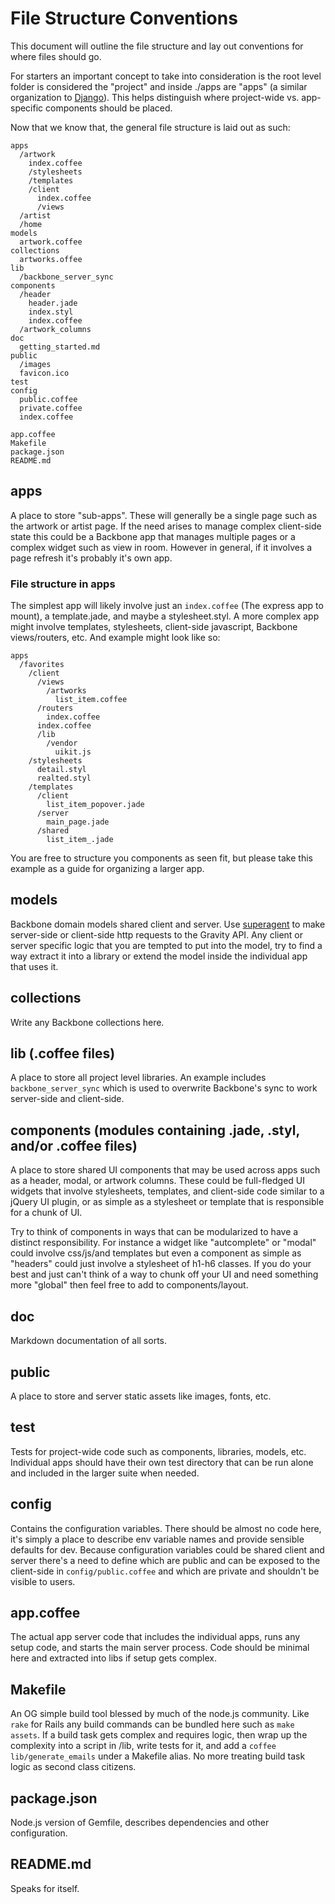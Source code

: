 # File Structure Conventions

This document will outline the file structure and lay out conventions for where files should go.

For starters an important concept to take into consideration is the root level folder is considered the "project" and inside ./apps are "apps" (a similar organization to [Django](https://www.djangoproject.com/)). This helps distinguish where project-wide vs. app-specific components should be placed.

Now that we know that, the general file structure is laid out as such:

````
apps
  /artwork
    index.coffee
    /stylesheets
    /templates
    /client
      index.coffee
      /views
  /artist
  /home
models
  artwork.coffee
collections
  artworks.offee
lib
  /backbone_server_sync
components
  /header
    header.jade
    index.styl
    index.coffee
  /artwork_columns
doc
  getting_started.md
public
  /images
  favicon.ico
test
config
  public.coffee
  private.coffee
  index.coffee
  
app.coffee
Makefile
package.json
README.md
````

## apps

A place to store "sub-apps". These will generally be a single page such as the artwork or artist page. If the need arises to manage complex client-side state this could be a Backbone app that manages multiple pages or a complex widget such as view in room. However in general, if it involves a page refresh it's probably it's own app.

### File structure in apps

The simplest app will likely involve just an `index.coffee` (The express app to mount), a template.jade, and maybe a stylesheet.styl. A more complex app might involve templates, stylesheets, client-side javascript, Backbone views/routers, etc. And example might look like so:

````
apps
  /favorites
    /client
      /views
        /artworks
          list_item.coffee
      /routers
        index.coffee
      index.coffee
      /lib
        /vendor
          uikit.js
    /stylesheets
      detail.styl
      realted.styl
    /templates
      /client
        list_item_popover.jade
      /server
        main_page.jade
      /shared
        list_item_.jade
````

You are free to structure you components as seen fit, but please take this example as a guide for organizing a larger app.

## models

Backbone domain models shared client and server. Use [superagent](https://github.com/visionmedia/superagent) to make server-side or client-side http requests to the Gravity API. Any client or server specific logic that you are tempted to put into the model, try to find a way extract it into a library or extend the model inside the individual app that uses it.

## collections

Write any Backbone collections here.

## lib (.coffee files)

A place to store all project level libraries. An example includes `backbone_server_sync` which is used to overwrite Backbone's sync to work server-side and client-side. 

## components (modules containing .jade, .styl, and/or .coffee files)

A place to store shared UI components that may be used across apps such as a header, modal, or artwork columns. These could be full-fledged UI widgets that involve stylesheets, templates, and client-side code similar to a jQuery UI plugin, or as simple as a stylesheet or template that is responsible for a chunk of UI.

Try to think of components in ways that can be modularized to have a distinct responsibility. For instance a widget like "autcomplete" or "modal" could involve css/js/and templates but even a component as simple as "headers" could just involve a stylesheet of h1-h6 classes. If you do your best and just can't think of a way to chunk off your UI and need something more "global" then feel free to add to components/layout.

## doc

Markdown documentation of all sorts.

## public

A place to store and server static assets like images, fonts, etc.

## test

Tests for project-wide code such as components, libraries, models, etc. Individual apps should have their own test directory that can be run alone and included in the larger suite when needed.

## config

Contains the configuration variables. There should be almost no code here, it's simply a place to describe env variable names and provide sensible defaults for dev. Because configuration variables
could be shared client and server there's a need to define which are public and can be exposed to the client-side in `config/public.coffee` and which are private and shouldn't be visible to users.

## app.coffee

The actual app server code that includes the individual apps, runs any setup code, and starts the main server process. Code should be minimal here and extracted into libs if setup gets complex.

## Makefile

An OG simple build tool blessed by much of the node.js community. Like `rake` for Rails any build commands can be bundled here such as `make assets`. If a build task gets complex and requires logic, then wrap up the complexity into a script in /lib, write tests for it, and add a `coffee lib/generate_emails` under a Makefile alias. No more treating build task logic as second class citizens.

## package.json

Node.js version of Gemfile, describes dependencies and other configuration.

## README.md

Speaks for itself.